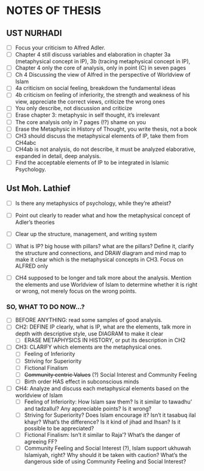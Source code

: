# NOTES OF THESIS
## UST NURHADI
- [ ] Focus your criticism to Alfred Adler.
- [ ] Chapter 4 still discuss variables and elaboration in chapter 3a (metaphysical concept in IP), 3b (tracing metaphysical concept in IP),
- [ ] Chapter 4 only the core of analysis, only in point (C) in seven pages
- [ ] Ch 4 Discussing the view of Alfred in the perspective of Worldview of Islam
- [ ] 4a criticism on social feeling, breakdown the fundamental ideas
- [ ] 4b criticism on feeling of inferiority, the strength and weakness of his view, appreciate the correct views, criticize the wrong ones
- [ ] You only describe, not discussion and criticize
- [ ] Erase chapter 3: metaphysic in self thought, it’s irrelevant
- [ ] The core analysis only in 7 pages (!?) shame on you
- [ ] Erase the Metaphysic in History of Thought, you write thesis, not a book
- [ ] CH3 should discuss the metaphysical elements of IP, take them from CH4abc
- [ ] CH4ab is not analysis, do not describe, it must be analyzed elaborative, expanded in detail, deep analysis.
- [ ] Find the acceptable elements of IP to be integrated in Islamic Psychology.

## Ust Moh. Lathief
- [ ] Is there any metaphysics of psychology, while they’re atheist?
- [ ] Point out clearly to reader what and how the metaphysical concept of Adler’s theories
- [ ] Clear up the structure, management, and writing system 
- [ ] What is IP? big house with pillars? what are the pillars? Define it, clarify the structure and connections, and DRAW diagram and mind map to make it clear which is the metaphysical concepts in CH3. Focus on ALFRED only
- [ ] CH4 supposed to be longer and talk more about the analysis. Mention the elements and use Worldview of Islam to determine whether it is right or wrong, not merely focus on the wrong points.


### SO, WHAT TO DO NOW…?
- [ ] BEFORE ANYTHING: read some samples of good analysis.
- [ ] CH2: DEFINE IP clearly, what is IP, what are the elements, talk more in depth with descriptive style, use DIAGRAM to make it clear
	- [ ] ERASE METAPHYSICS IN HISTORY, or put its description in CH2
- [ ] CH3: CLARIFY which elements are the metaphysical ones. 
	- [ ] Feeling of Inferiority
	- [ ] Striving for Superiority
	- [ ] Fictional Finalism
	- [ ] ~~Community centric Values~~ (?) Social Interest and Community Feeling
	- [ ] Birth order HAS effect in subconscious minds
- [ ] CH4: Analyze and discuss each metaphysical elements based on the worldview of Islam
	- [ ] Feeling of Inferiority: How Islam saw them? Is it similar to tawadhu’ and tadzallul? Any appreciable points? Is it wrong?
	- [ ] Striving for Superiority? Does Islam encourage it? Isn’t it tasabuq ilal khayr? What’s the difference? Is it kind of jihad and Ihsan? Is it possible to be appreciated?
	- [ ] Fictional Finalism: Isn’t it similar to Raja’? What’s the danger of agreeing FF?
	- [ ] Community Feeling and Social Interest (?), Islam support ukhuwah Islamiyah, right? Why should it be taken with caution? What’s the dangerous side of using Community Feeling and Social Interest?